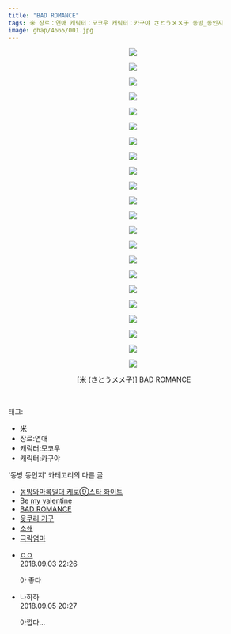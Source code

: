 ```yaml
---
title: "BAD ROMANCE"
tags: 米 장르：연애 캐릭터：모코우 캐릭터：카구야 さとうメメ子 동방_동인지
image: ghap/4665/001.jpg
---
```

<div class="article">
<p style="text-align: center; clear: none; float: none;"><img src="{{ site.nasurl }}/ghap/4665/001.jpg"/></p>
<p style="text-align: center; clear: none; float: none;"><img src="{{ site.nasurl }}/ghap/4665/002.jpg"/></p>
<p style="text-align: center; clear: none; float: none;"><img src="{{ site.nasurl }}/ghap/4665/003.jpg"/></p>
<p style="text-align: center; clear: none; float: none;"><img src="{{ site.nasurl }}/ghap/4665/004.jpg"/></p>
<p style="text-align: center; clear: none; float: none;"><img src="{{ site.nasurl }}/ghap/4665/005.jpg"/></p>
<p style="text-align: center; clear: none; float: none;"><img src="{{ site.nasurl }}/ghap/4665/006.jpg"/></p>
<p style="text-align: center; clear: none; float: none;"><img src="{{ site.nasurl }}/ghap/4665/007.jpg"/></p>
<p style="text-align: center; clear: none; float: none;"><img src="{{ site.nasurl }}/ghap/4665/008.jpg"/></p>
<p style="text-align: center; clear: none; float: none;"><img src="{{ site.nasurl }}/ghap/4665/009.jpg"/></p>
<p style="text-align: center; clear: none; float: none;"><img src="{{ site.nasurl }}/ghap/4665/010.jpg"/></p>
<p style="text-align: center; clear: none; float: none;"><img src="{{ site.nasurl }}/ghap/4665/011.jpg"/></p>
<p style="text-align: center; clear: none; float: none;"><img src="{{ site.nasurl }}/ghap/4665/012.jpg"/></p>
<p style="text-align: center; clear: none; float: none;"><img src="{{ site.nasurl }}/ghap/4665/013.jpg"/></p>
<p style="text-align: center; clear: none; float: none;"><img src="{{ site.nasurl }}/ghap/4665/014.jpg"/></p>
<p style="text-align: center; clear: none; float: none;"><img src="{{ site.nasurl }}/ghap/4665/015.jpg"/></p>
<p style="text-align: center; clear: none; float: none;"><img src="{{ site.nasurl }}/ghap/4665/016.jpg"/></p>
<p style="text-align: center; clear: none; float: none;"><img src="{{ site.nasurl }}/ghap/4665/017.jpg"/></p>
<p style="text-align: center; clear: none; float: none;"><img src="{{ site.nasurl }}/ghap/4665/018.jpg"/></p>
<p style="text-align: center; clear: none; float: none;"><img src="{{ site.nasurl }}/ghap/4665/019.jpg"/></p>
<p style="text-align: center; clear: none; float: none;"><img src="{{ site.nasurl }}/ghap/4665/020.jpg"/></p>
<p style="text-align: center; clear: none; float: none;"><img src="{{ site.nasurl }}/ghap/4665/021.jpg"/></p>
<p style="text-align: center; clear: none; float: none;"><img src="{{ site.nasurl }}/ghap/4665/022.jpg"/></p>
<p style="text-align: center; clear: none; float: none;"> [米 (さとうメメ子)] BAD ROMANCE</p>
<p><br/></p>
</div><div class="tagTrail">
<p>태그: </p>
<ul>
<li>米</li>
<li>장르:연애</li>
<li>캐릭터:모코우</li>
<li>캐릭터:카구야</li>
</ul>
</div><div class="another">
<p>'동방 동인지' 카테고리의 다른 글</p>
<ul>
<li><a href="/2018-09-03-ghap_4667">동방와마록일대 케로⑨스타 화이트</a></li>
<li><a href="/2018-09-03-ghap_4666">Be my valentine</a></li>
<li><a href="/2018-09-03-ghap_4665">BAD ROMANCE</a></li>
<li><a href="/2018-09-03-ghap_4664">윳쿠리 기구</a></li>
<li><a href="/2018-09-03-ghap_4662">소쇄</a></li>
<li><a href="/2018-09-03-ghap_4661">극락염마</a></li>
</ul>
</div><div class="cb_module cb_fluid">
<div class="cb_wrt cb_profile">
<div class="comment">
<ul>
<li class="cb_thumb_off" id="comment15325566">
<div class="cb_comment_area">
<div class="cb_info_area">
<div class="cb_section">
<span class="cb_nick_name"> <a href="http://." onclick="return openLinkInNewWindow(this)">ㅇㅇ</a></span>
</div>
<div class="cb_section">
<span class="cb_date">2018.09.03 22:26 </span>
</div>
</div>
<div class="cb_dsc_comment">
<p class="cb_dsc">
											아 좋다
										</p>
</div>
</div></li>
<li class="cb_thumb_off" id="comment15326714">
<div class="cb_comment_area">
<div class="cb_info_area">
<div class="cb_section">
<span class="cb_nick_name">나하하</span>
</div>
<div class="cb_section">
<span class="cb_date">2018.09.05 20:27 </span>
</div>
</div>
<div class="cb_dsc_comment">
<p class="cb_dsc">
											아깝다…
										</p>
</div>
</div></li>
</ul>
</div>
</div><!-- commentList close -->
</div>